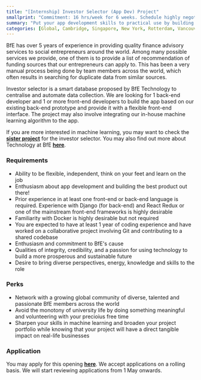 ```yaml
---
title: "[Internship] Investor Selector (App Dev) Project"
smallprint: "Commitment: 16 hrs/week for 6 weeks. Schedule highly negotiable."
summary: "Put your app development skills to practical use by building a smart database to transform how we do finance consulting. Join a global nonprofit to contribute to a good cause while sharpening your technology skills." # this will be visible on platforms like LinkedIn when sharing
categories: [Global, Cambridge, Singapore, New York, Rotterdam, Vancouver, Technology]
---
```


BfE has over 5 years of experience in providing quality finance advisory services to social entrepreneurs around the world. Among many possible services we provide, one of them is to provide a list of recommendation of funding sources that our entrepreneurs can apply to. This has been a very manual process being done by team members across the world, which often results in searching for duplicate data from similar sources.

Investor selector is a smart database proposed by BfE Technology to centralise and automate data collection. We are looking for 1 back-end developer and 1 or more front-end developers to build the app based on our existing back-end prototype and provide it with a flexible front-end interface. The project may also involve integrating our in-house machine learning algorithm to the app. 

If you are more interested in machine learning, you may want to check the [**sister project**](https://opps.bridgesforenterprise.com/global/cambridge/singapore/newyork/rotterdam/vancouver/technology) for the investor selector. You may also find out more about Technology at BfE [**here**](https://tech.bridgesforenterprise.com).

### Requirements
- Ability to be flexible, independent, think on your feet and learn on the job
- Enthusiasm about app development and building the best product out there!
- Prior experience in at least one front-end or back-end language is required. Experience with Django (for back-end) and React Redux or one of the mainstream front-end frameworks is highly desirable
- Familiarity with Docker is highly desirable but not required
- You are expected to have at least 1 year of coding experience and have worked on a collaborative project involving Git and contributing to a shared codebase
- Enthusiasm and commitment to BfE's cause
- Qualities of integrity, credibility, and a passion for using technology to build a more prosperous and sustainable future
- Desire to bring diverse perspectives, energy, knowledge and skills to the role

### Perks
- Network with a growing global community of diverse, talented and passionate BfE members across the world
- Avoid the monotony of university life by doing something meaningful and volunteering with your precioius free time
- Sharpen your skills in machine learning and broaden your project portfolio while knowing that your project will have a direct tangible impact on real-life businesses

### Application
You may apply for this opening [**here**](https://forms.gle/ZSrnz7N73rrgxh6n7). We accept applications on a rolling basis. We will start reviewing applications from 1 May onwards.
